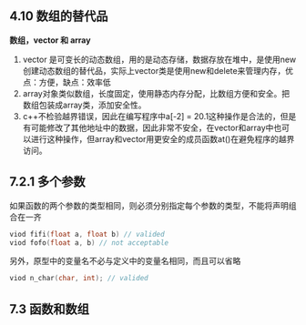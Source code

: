 ## 4.10 数组的替代品
**数组，vector 和 array**
1. vector 是可变长的动态数组，用的是动态存储，数据存放在堆中，是使用new创建动态数组的替代品，实际上vector类是使用new和delete来管理内存，优点：方便，缺点：效率低
2. array对象类似数组，长度固定，使用静态内存分配，比数组方便和安全。把数组包装成array类，添加安全性。
3. c++不检验越界错误，因此在编写程序中a[-2] = 20.1这种操作是合法的，但是有可能修改了其他地址中的数据，因此非常不安全，在vector和array中也可以进行这种操作，但array和vector用更安全的成员函数at()在避免程序的越界访问。
## 7.2.1 多个参数
如果函数的两个参数的类型相同，则必须分别指定每个参数的类型，不能将声明组合在一齐
```cpp
viod fifi(float a, float b) // valided
viod fofo(float a, b) // not acceptable
```
另外，原型中的变量名不必与定义中的变量名相同，而且可以省略
```cpp
viod n_char(char, int); // valided
```
## 7.3 函数和数组
```cpp

```